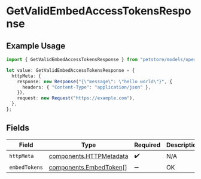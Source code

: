 # GetValidEmbedAccessTokensResponse

## Example Usage

```typescript
import { GetValidEmbedAccessTokensResponse } from "petstore/models/operations";

let value: GetValidEmbedAccessTokensResponse = {
  httpMeta: {
    response: new Response("{\"message\": \"hello world\"}", {
      headers: { "Content-Type": "application/json" },
    }),
    request: new Request("https://example.com"),
  },
};
```

## Fields

| Field                                                              | Type                                                               | Required                                                           | Description                                                        |
| ------------------------------------------------------------------ | ------------------------------------------------------------------ | ------------------------------------------------------------------ | ------------------------------------------------------------------ |
| `httpMeta`                                                         | [components.HTTPMetadata](../../models/components/httpmetadata.md) | :heavy_check_mark:                                                 | N/A                                                                |
| `embedTokens`                                                      | [components.EmbedToken](../../models/components/embedtoken.md)[]   | :heavy_minus_sign:                                                 | OK                                                                 |